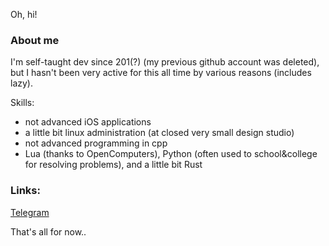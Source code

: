 Oh, hi!

### About me
I'm self-taught dev since 201(?) (my previous github account was deleted), but I hasn't been very active for this all time by various reasons (includes lazy).

Skills:
* not advanced iOS applications
* a little bit linux administration (at closed very small design studio)
* not advanced programming in cpp
* Lua (thanks to OpenComputers), Python (often used to school&college for resolving problems), and a little bit Rust

### Links:
[Telegram](https://t.me/vlapsk1y)

That's all for now..
